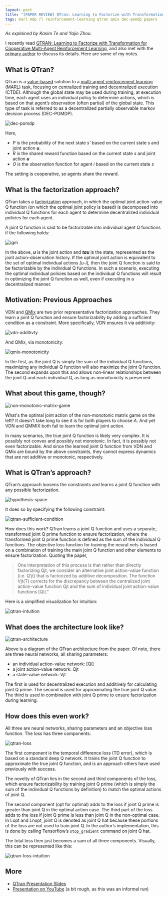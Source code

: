 ```yaml
---
layout: post
title: "[PAPER REVIEW] QTran: Learning to Factorize with Transformation"
tags: marl mdp rl reinforcement-learning qtran qmix dec-pomdp papers
---
```


*As explained by Kasim Te and Yajie Zhou.*

I recently
read 
[QTRAN: Learning to Factorize with Transformation for Cooperative Multi-Agent Reinforcement Learning](https://arxiv.org/abs/1905.05408),
and also met with the [primary author](https://github.com/Sonkyunghwan) to discuss its
details. Here are some of my notes.

## What is QTran?

QTran is a [value-based](https://lilianweng.github.io/lil-log/2018/02/19/a-long-peek-into-reinforcement-learning.html#value-estimation) solution to
a [multi-agent reinforcement learning](https://github.com/LantaoYu/MARL-Papers) (MARL) task, focusing
on centralized training and decentralized execution
(CTDE). Although the global state may be used during training, at
execution time, each agent uses an individual policy to determine
actions, which is based on that agent’s observation (often partial) of
the global state. This type of task is referred to as a decentralized
partially observable markov decision process (DEC-POMDP). 

![dec-pomdp](/assets/images/qtran/dec-pomdp.png)

Here, 

* *P* is the probability of the next state *s'* based on the current state *s* and joint action ***u***.
* *R* is the shared reward function based on the current state *s* and joint action ***u***
* *O* is the observation function for agent *i* based on the current state *s*

The setting is cooperative, so agents share the reward.

## What is the factorization approach?

QTran takes
a [factorization](https://en.wikipedia.org/wiki/Factorization)
approach, in which the optimal joint action-value Q function (on which
the optimal joint policy is based) is decomposed into individual Q
functions for each agent to determine decentralized individual
policies for each agent.

A joint Q function is said to be factorizable into individual agent Q
functions if the following holds:

![igm](/assets/images/qtran/igm.png)

In the above, ***u*** is the joint action and ***tau*** is the state, represented
as the joint action-observation history. If the optimal joint action
is equivalent to the set of optimal individual actions *[u-i]*, then
the joint Q function is said to be factorizable by the individual Q
functions. In such a scenario, executing the optimal individual policies based
on the individual Q functions will result in optimizing the joint Q
function as well, even if executing in a decentralized manner.

## Motivation: Previous Approaches

VDN and [QMix](https://arxiv.org/abs/1803.11485) are two prior representative factorization
approaches. They learn a joint Q function and ensure factorizability
by adding a sufficient condition as a constraint. More specifically,
VDN ensures it via additivity:

![vdn-additivty](/assets/images/qtran/vdn-additivity.png)

And QMix, via monotonicity:

![qmix-monotonicity](/assets/images/qtran/qmix-monotonicity.png)

In the first, as the joint Q is simply the sum of the individual Q
functions, maximizing any individual Q function will also maximize the
joint Q function. The second expands upon this and allows non-linear
relationships between the joint Q and each individual Q, as long as
monotonicity is preserved.

## What about this game, though?

![non-monotonic-matrix-game](/assets/images/qtran/non-monotonic-matrix-game.png)

What's the optimal joint action of the non-monotonic matrix game on the
left? It doesn't take long to see it is for both players to choose
*A*. And yet VDN and QMMIX both fail to learn the optimal joint action.

In many scenarios, the true joint Q function is likely very
complex. It is possibly not convex and possibly not monotonic. In
fact, it is possibly not even factorizable. And since the learned
joint Q function from VDN and QMix are bound by the above constraints,
they cannot express dynamics that are not additive or monotonic,
respectively.

## What is QTran’s approach?

QTran’s approach loosens the constraints and learns a joint Q function
with any possible factorization.

![hypothesis-space](/assets/images/qtran/hypothesis-space.png)

It does so by specifying the following constraint:

![qtran-sufficient-condition](/assets/images/qtran/qtran-sufficient-condition.png)

How does this work? QTran learns a joint Q function and uses a
separate, transformed joint Q prime function to ensure factorization,
where the transformed joint Q prime function is defined as the sum of
the individual Q functions. The objective loss function for training
the neural nets is based on a combination of training the main joint Q
function and other elements to ensure factorization. Quoting the
paper,

> One interpretation of this process is that rather than directly
 factorizing Qjt, we consider an alternative joint action-value
 function (i.e. Q’jt) that is factorized by additive
 decomposition. The function Vjt(T) corrects for the discrepancy
 between the centralized joint action-value function Qjt and the sum
 of individual joint action-value functions [Qi].”
 
Here is a simplified visualization for intuition:

![qtran-intuition](/assets/images/qtran/qtran-intuition.png)

## What does the architecture look like?

![qtran-architecture](/assets/images/qtran/qtran-architecture.png)

Above is a diagram of the QTran architecture from the paper. Of note,
there are three neural networks, all sharing parameters:

* an individual action-value network: [Qi]
* a joint action-value network: Qjt
* a state-value network: Vjt

The first is used for decentralized execution and additively for
calculating joint Q prime. The second is used for approximating the
true joint Q value. The third is used in combination with joint Q
prime to ensure factorization during learning.

## How does this even work?

All three are neural networks, sharing parameters and an objective
loss function. The loss has three components:

![qtran-loss](/assets/images/qtran/qtran-loss.png)

The first component is the temporal difference loss (TD error), which
is based on a standard deep Q network. It trains the joint Q function
to approximate the true joint Q function, and is an approach others
have used previously with success.

The novelty of QTran lies in the second and third components of the
loss, which ensure factorizability by training joint Q prime (which is
simply the sum of the individual Q functions by definition) to match
the optimal actions of joint Q.

The second component (opt for optimal) adds to the loss if joint Q
prime is greater than joint Q in the optimal action case. The third
part of the loss adds to the loss if joint Q prime is less than joint
Q in the non-optimal case. In Lopt and Lnopt, joint Q is denoted as
joint Q hat because these portions of the loss are not used to train
joint Q. In the author’s implementation, this is done by calling
Tensorflow’s `stop_gradient` command on joint Q hat.

The total loss then just becomes a sum of all three
components. Visually, this can be represented like this:

![qtran-loss-intuition](/assets/images/qtran/qtran-loss-intuition.png)

## More

* [QTran Presentation Slides](https://docs.google.com/presentation/d/1bamDeYgYZTo2Ty-npoCy5FSekltOdRju24_tDDH95zQ/edit?usp=sharing)
* [Presentation on YouTube](https://youtu.be/BO0RZw3RHVg) (a bit rough, as this was an informal run)



